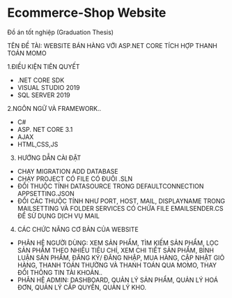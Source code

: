 # Ecommerce-Shop Website
Đồ án tốt nghiệp (Graduation Thesis)

TÊN ĐỀ TÀI: WEBSITE BÁN HÀNG VỚI ASP.NET CORE TÍCH HỢP THANH TOÁN MOMO

1.ĐIỀU KIỆN TIÊN QUYẾT

- .NET CORE SDK
- VISUAL STUDIO 2019
- SQL SERVER 2019 

2.NGÔN NGỮ VÀ FRAMEWORK..

- C# 
- ASP. NET CORE 3.1
- AJAX
- HTML,CSS,JS

3. HƯỚNG DẪN CÀI ĐẶT
- CHẠY MIGRATION ADD DATABASE
- CHẠY PROJECT CÓ FILE CÓ ĐUÔI .SLN 
- ĐỔI THUỘC TÍNH DATASOURCE TRONG DEFAULTCONNECTION APPSETTING.JSON
- ĐỔI CÁC THUỘC TÍNH NHƯ PORT, HOST, MAIL, DISPLAYNAME TRONG MAILSETTING VÀ FOLDER SERVICES CÓ CHỨA FILE EMAILSENDER.CS ĐỂ SỬ DỤNG DỊCH VỤ MAIL

4. CÁC CHỨC NĂNG CƠ BẢN CỦA WEBSITE 
- PHÂN HỆ NGƯỜI DÙNG: XEM SẢN PHẨM, TÌM KIẾM SẢN PHẨM, LỌC SẢN PHẨM THEO NHIỀU TIÊU CHÍ, XEM CHI TIẾT SẢN PHẨM, BÌNH LUẬN SẢN PHẨM, ĐĂNG KÝ/ ĐĂNG NHẬP, MUA HÀNG, CẬP NHẬT GIỎ HÀNG, THANH TOÁN THƯỜNG VÀ THANH TOÁN QUA MOMO, THAY ĐỔI THÔNG TIN TÀI KHOẢN..
- PHÂN HỆ ADMIN: DASHBOARD, QUẢN LÝ SẢN PHẨM, QUẢN LÝ HOÁ ĐƠN, QUẢN LÝ CẤP QUYỀN, QUẢN LÝ KHO.

